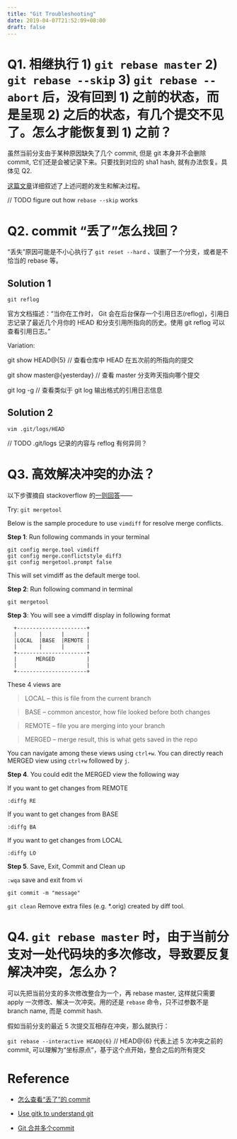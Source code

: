 ```yaml
---
title: "Git Troubleshooting"
date: 2019-04-07T21:52:09+08:00
draft: false
---
```


# Q1. 相继执行 1) `git rebase master` 2) `git rebase --skip` 3) `git rebase --abort` 后，没有回到 1) 之前的状态，而是呈现 2) 之后的状态，有几个提交不见了。怎么才能恢复到 1) 之前？

虽然当前分支由于某种原因缺失了几个 commit, 但是 git 本身并不会删除 commit, 它们还是会被记录下来。只要找到对应的 sha1 hash, 就有办法恢复。具体见 Q2.

[这篇文章][1]详细叙述了上述问题的发生和解决过程。

// TODO figure out how `rebase --skip` works

# Q2. commit “丢了”怎么找回？

“丢失”原因可能是不小心执行了 `git reset --hard` 、误删了一个分支，或者是不恰当的 rebase 等。

## Solution 1

`git reflog`

官方文档描述：“当你在工作时， Git 会在后台保存一个引用日志(reflog)，引用日志记录了最近几个月你的 HEAD 和分支引用所指向的历史。使用 git reflog 可以查看引用日志。”

Variation:

git show HEAD@{5} // 查看仓库中 HEAD 在五次前的所指向的提交

git show master@{yesterday} // 查看 master 分支昨天指向哪个提交

git log -g // 查看类似于 git log 输出格式的引用日志信息

## Solution 2

`vim .git/logs/HEAD`

// TODO .git/logs 记录的内容与 reflog 有何异同？

# Q3. 高效解决冲突的办法？

以下步骤摘自 stackoverflow 的[一则回答][2]——

Try: `git mergetool`

Below is the sample procedure to use `vimdiff` for resolve merge conflicts.

**Step 1**: Run following commands in your terminal

    git config merge.tool vimdiff
    git config merge.conflictstyle diff3
    git config mergetool.prompt false

This will set vimdiff as the default merge tool.

**Step 2**: Run following command in terminal

    git mergetool

**Step 3**: You will see a vimdiff display in following format 

      +----------------------+
      |       |      |       |
      |LOCAL  |BASE  |REMOTE |
      |       |      |       |
      +----------------------+
      |      MERGED          |
      |                      |
      +----------------------+
These 4 views are 

> LOCAL – this is file from the current branch  

> BASE – common ancestor, how file looked before both changes 

> REMOTE – file you are merging into your branch 

> MERGED – merge result, this is what gets saved in the repo

You can navigate among these views using `ctrl+w`. You can directly reach MERGED view using `ctrl+w` followed by `j`.

**Step 4**. You could edit the MERGED view the following way 

If you want to get changes from REMOTE

    :diffg RE  

If you want to get changes from BASE

    :diffg BA  

If you want to get changes from LOCAL

    :diffg LO 

**Step 5**. Save, Exit, Commit and Clean up

`:wqa` save and exit from vi

`git commit -m "message"`

 `git clean` Remove extra files (e.g. *.orig) created by diff tool.

# Q4. `git rebase master` 时，由于当前分支对一处代码块的多次修改，导致要反复解决冲突，怎么办？

可以先把当前分支的多次修改整合为一个，再 rebase master, 这样就只需要 apply 一次修改、解决一次冲突。用的还是 `rebase` 命令，只不过参数不是 branch name, 而是 commit hash. 

假如当前分支的最近 5 次提交互相存在冲突，那么就执行：

`git rebase --interactive HEAD@{6}` // HEAD@{6} 代表上述 5 次冲突之前的 commit, 可以理解为“坐标原点”，基于这个点开始，整合之后的所有提交

# Reference

- [怎么查看“丢了”的 commit](https://stackoverflow.com/questions/4786972/get-a-list-of-all-git-commits-including-the-lost-ones)
- [Use gitk to understand git](https://lostechies.com/joshuaflanagan/2010/09/03/use-gitk-to-understand-git/)
- [Git 合并多个commit](https://segmentfault.com/a/1190000007748862)

  [1]: https://blog.screensteps.com/recovering-from-a-disastrous-git-rebase-mistake 
  [2]: https://stackoverflow.com/questions/161813/how-to-resolve-merge-conflicts-in-git